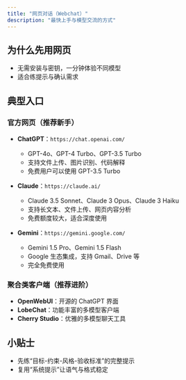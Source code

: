 ```yaml
---
title: "网页对话（Webchat）"
description: "最快上手与模型交流的方式"
---
```


## 为什么先用网页

- 无需安装与密钥，一分钟体验不同模型
- 适合练提示与确认需求

## 典型入口

### 官方网页（推荐新手）
- **ChatGPT**：`https://chat.openai.com/`
  - GPT-4o、GPT-4 Turbo、GPT-3.5 Turbo
  - 支持文件上传、图片识别、代码解释
  - 免费用户可以使用 GPT-3.5 Turbo

- **Claude**：`https://claude.ai/`
  - Claude 3.5 Sonnet、Claude 3 Opus、Claude 3 Haiku
  - 支持长文本、文件上传、网页内容分析
  - 免费额度较大，适合深度使用

- **Gemini**：`https://gemini.google.com/`
  - Gemini 1.5 Pro、Gemini 1.5 Flash
  - Google 生态集成，支持 Gmail、Drive 等
  - 完全免费使用

### 聚合类客户端（推荐进阶）
- **OpenWebUI**：开源的 ChatGPT 界面
- **LobeChat**：功能丰富的多模型客户端
- **Cherry Studio**：优雅的多模型聊天工具

## 小贴士

- 先练“目标-约束-风格-验收标准”的完整提示
- 复用“系统提示”让语气与格式稳定
